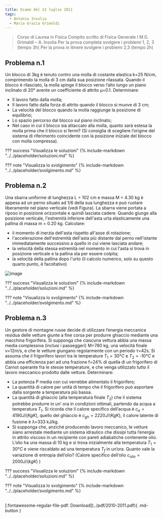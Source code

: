 ```yaml
---
title: Esame del 13 luglio 2011
tags:
  - Antonio Insolia
  - Maria Grazia Grimaldi
---
```


>Corso di Laurea in Fisica
Compito scritto di Fisica Generale I
M.G. Grimaldi – A. Insolia
Per la prova completa svolgere i problemi 1, 2, 3 (tempo 3h)
Per la prova in itinere svolgere i problemi 2,3 (tempo 2h)

## Problema n.1
Un blocco di 3kg è tenuto contro una molla di costante elastica k=25 N/cm, comprimendo la molla di 3 cm dalla sua posizione rilassata. Quando il blocco è rilasciato, la molla spinge il blocco verso l’alto lungo un piano inclinato di 20° avente un coefficiente di attrito μ=0.1. Determinare:

- Il lavoro fatto dalla molla;
- Il lavoro fatto dalla forza di attrito quando il blocco si muove di 3 cm;
- La velocità del blocco quando la molla raggiunge la posizione di equilibrio;
- Lo spazio percorso dal blocco sul piano inclinato;
- Nel caso in cui il blocco sia attaccato alla molla, quanto sarà estesa la molla prima che il blocco si fermi?  (Si consiglia di scegliere l’origine del sistema di riferimento coincidente con la posizione iniziale del blocco con molla compressa).

??? success "Visualizza le soluzioni"
    {% include-markdown "../../placeholder/soluzioni.md" %}

??? note "Visualizza lo svolgimento"
    {% include-markdown "../../placeholder/svolgimento.md" %}

## Problema n.2
Una sbarra uniforme di lunghezza L = 102 cm e massa M = 4.30 kg è appesa ad un perno situato ad 1/6 della sua lunghezza e può ruotare liberamente nel piano verticale (vedi Figura). La sbarra viene portata a riposo in posizione orizzontale e quindi lasciata cadere. Quando giunge alla posizione verticale, l'estremità inferiore dell'asta urta elasticamente una pallina di massa m = 0.20 kg. Calcolare:

- il momento di inerzia dell'asta rispetto all'asse di rotazione;
- l'accelerazione dell'estremità dell'asta più distante dal perno nell'istante immediatamente successivo a quello in cui viene lasciata andare;
- la velocità della stessa estremità nel momento in cui l'asta si trova in posizione verticale e la pallina sta per essere colpita;
- la velocità della pallina dopo l'urto (il calcolo numerico, solo su questo quarto punto, è facoltativo)

![image](https://user-images.githubusercontent.com/77018886/153299090-9a7cc403-8895-4c15-9e87-a50bf90a42f2.png)

??? success "Visualizza le soluzioni"
    {% include-markdown "../../placeholder/soluzioni.md" %}

??? note "Visualizza lo svolgimento"
    {% include-markdown "../../placeholder/svolgimento.md" %}

## Problema n.3
Un gestore di montagne russe decide di utilizzare l’energia meccanica residua delle vetture giunte a fine corsa per produrre ghiaccio mediante una macchina frigorifera. Si supponga che ciascuna vettura abbia una massa media complessiva (inclusi i passeggeri) M=780 kg, una velocità finale v=12m/s, e che le vetture giungano regolarmente con un periodo τ=42s. Si assuma che il frigorifero lavori tra le temperature $T_1 = 30°C$ e $T_2 = ‐10°C$ e abbia una efficienza pari ad una frazione f=24% di quella di un frigorifero di Carnot operante fra le stesse temperature, e che venga utilizzato tutto il lavoro meccanico prodotto dalle vetture. Determinare:

- La potenza P media con cui verrebbe alimentato il frigorifero;
- La quantità di calore per unità di tempo che il frigorifero può asportare dalla sorgente a temperatura più bassa.
- La quantità di ghiaccio (alla temperatura finale $T_2$) che il sistema potrebbe produrre in un’ ora in condizioni ottimali, partendo da acqua a temperatura $T_1$. Si ricorda che il calore specifico dell’acqua è $c_a=4190 J/(Kg K)$, quello del ghiaccio è $c_{gh}=2220 J/(Kg K)$, il calore latente di fusione è λ=333 kJ/kg.
- Si supponga che, anziché producendo lavoro meccanico, le vetture siano arrestate mediante un sistema idraulico che dissipi tutta l’energia in attrito viscoso in un recipiente con pareti adiabatiche contenente olio. L’olio ha una massa di 10 kg e si trova inizialmente alla temperatura $T_1 = 30°C$ e viene riscaldato ad una temperatura $T_f$ in un’ora. Quanto vale la variazione di entropia dell’olio? (Calore specifico dell’olio $c_{olio}=2000 J/(kg K)$ )

??? success "Visualizza le soluzioni"
    {% include-markdown "../../placeholder/soluzioni.md" %}

??? note "Visualizza lo svolgimento"
    {% include-markdown "../../placeholder/svolgimento.md" %}

<br>
[:fontawesome-regular-file-pdf: Download](../pdf/2010-2011.pdf){ .md-button }